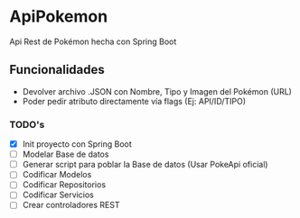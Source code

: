 # ApiPokemon
Api Rest de Pokémon hecha con Spring Boot

## Funcionalidades

- Devolver archivo .JSON con Nombre, Tipo y Imagen del Pokémon (URL)
- Poder pedir atributo directamente vía flags (Ej: API/ID/TIPO)

### TODO's

- [x] Init proyecto con Spring Boot
- [ ] Modelar Base de datos
- [ ] Generar script para poblar la Base de datos (Usar PokeApi oficial)
- [ ] Codificar Modelos
- [ ] Codificar Repositorios
- [ ] Codificar Servicios
- [ ] Crear controladores REST
